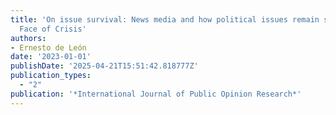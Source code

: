 ```yaml
---
title: 'On issue survival: News media and how political issues remain salient in the
  Face of Crisis'
authors:
- Ernesto de León
date: '2023-01-01'
publishDate: '2025-04-21T15:51:42.818777Z'
publication_types:
  - "2"
publication: '*International Journal of Public Opinion Research*'
---
```

